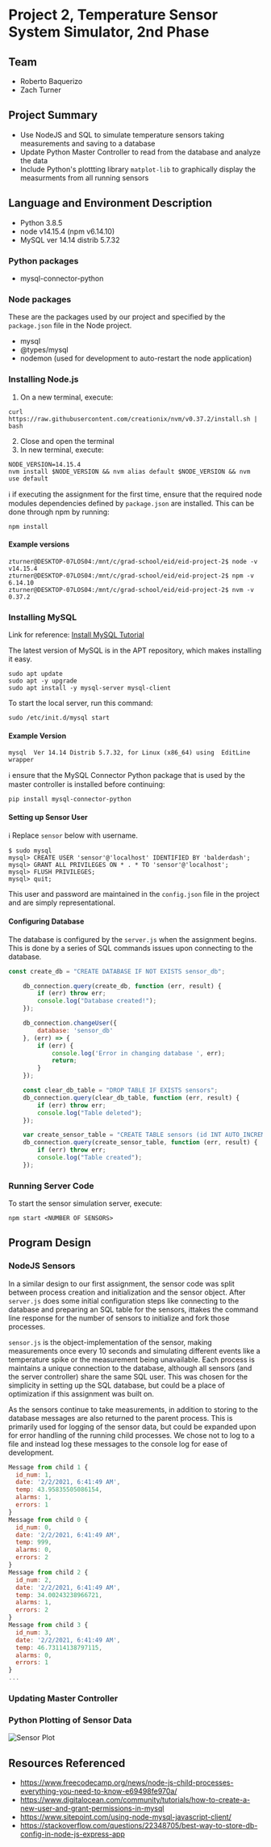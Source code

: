# Project 2, Temperature Sensor System Simulator, 2nd Phase

## Team
* Roberto Baquerizo
* Zach Turner


## Project Summary
* Use NodeJS and SQL to simulate temperature sensors taking measurements and saving to a database
* Update Python Master Controller to read from the database and analyze the data
* Include Python's plottting library `matplot-lib` to graphically display the measurments from all running sensors

## Language and Environment Description
* Python 3.8.5
* node v14.15.4 (npm v6.14.10)
* MySQL ver 14.14 distrib 5.7.32

### Python packages
* mysql-connector-python

### Node packages
These are the packages used by our project and specified by the `package.json` file in the Node project.
* mysql
* @types/mysql
* nodemon (used for development to auto-restart the node application)

### Installing Node.js

1. On a new terminal, execute:
```
curl https://raw.githubusercontent.com/creationix/nvm/v0.37.2/install.sh | bash
```
2. Close and open the terminal
3. In new terminal, execute:
```
NODE_VERSION=14.15.4
nvm install $NODE_VERSION && nvm alias default $NODE_VERSION && nvm use default
```

:information_source: if executing the assignment for the first time, ensure that the required node modules dependencies defined by `package.json` are installed. This can be done through npm by running:

```
npm install
```

#### Example versions

```
zturner@DESKTOP-07LOS04:/mnt/c/grad-school/eid/eid-project-2$ node -v
v14.15.4
zturner@DESKTOP-07LOS04:/mnt/c/grad-school/eid/eid-project-2$ npm -v
6.14.10
zturner@DESKTOP-07LOS04:/mnt/c/grad-school/eid/eid-project-2$ nvm -v
0.37.2
```

### Installing MySQL

Link for reference: [Install MySQL Tutorial](https://medium.com/@alef.duarte/cant-connect-to-local-mysql-server-through-socket-var-run-mysqld-mysqld-sock-155d580f3a06)

The latest version of MySQL is in the APT repository, which makes installing it easy.

```
sudo apt update
sudo apt -y upgrade
sudo apt install -y mysql-server mysql-client
```

To start the local server, run this command:
```
sudo /etc/init.d/mysql start
```

#### Example Version
```
mysql  Ver 14.14 Distrib 5.7.32, for Linux (x86_64) using  EditLine wrapper
```

:information_source: ensure that the MySQL Connector Python package that is used by the master controller is installed before continuing:
```
pip install mysql-connector-python
```

#### Setting up Sensor User
:information_source: Replace `sensor` below with username.
```
$ sudo mysql
mysql> CREATE USER 'sensor'@'localhost' IDENTIFIED BY 'balderdash';
mysql> GRANT ALL PRIVILEGES ON * . * TO 'sensor'@'localhost';
mysql> FLUSH PRIVILEGES;
mysql> quit;
```

This user and password are maintained in the `config.json` file in the project and are simply representational.


#### Configuring Database
The database is configured by the `server.js` when the assignment begins. This is done by a series of SQL commands issues upon connecting to the database.

```javascript
const create_db = "CREATE DATABASE IF NOT EXISTS sensor_db";

    db_connection.query(create_db, function (err, result) {
        if (err) throw err;
        console.log("Database created!");
    });

    db_connection.changeUser({
        database: 'sensor_db'
    }, (err) => {
        if (err) {
            console.log('Error in changing database ', err);
            return;
        }
    });

    const clear_db_table = "DROP TABLE IF EXISTS sensors";
    db_connection.query(clear_db_table, function (err, result) {
        if (err) throw err;
        console.log("Table deleted");
    });

    var create_sensor_table = "CREATE TABLE sensors (id INT AUTO_INCREMENT PRIMARY KEY, sensorId INTEGER(255), timestamp TEXT, temperature REAL, alarm_count INTEGER, error_count INTEGER)";
    db_connection.query(create_sensor_table, function (err, result) {
        if (err) throw err;
        console.log("Table created");
    });

```

### Running Server Code
To start the sensor simulation server, execute:

```
npm start <NUMBER OF SENSORS>
```

## Program Design

### NodeJS Sensors
In a similar design to our first assignment, the sensor code was split between process creation and initialization and the sensor object. After `server.js` does some initial configuration steps like connecting to the database and preparing an SQL table for the sensors, ittakes the command line response for the number of sensors to initialize and fork those processes. 

`sensor.js` is the object-implementation of the sensor, making measurements once every 10 seconds and simulating different events like a temperature spike or the measurement being unavailable. Each process is maintains a unique connection to the database, although all sensors (and the server controller) share the same SQL user. This was chosen for the simplicity in setting up the SQL database, but could be a place of optimization if this assignment was built on.

As the sensors continue to take measurements, in addition to storing to the database messages are also returned to the parent process. This is primarily used for logging of the sensor data, but could be expanded upon for error handling of the running child processes. We chose not to log to a file and instead log these messages to the console log for ease of development.

```javascript
Message from child 1 {
  id_num: 1,
  date: '2/2/2021, 6:41:49 AM',
  temp: 43.95835505086154,
  alarms: 1,
  errors: 1
}
Message from child 0 {
  id_num: 0,
  date: '2/2/2021, 6:41:49 AM',
  temp: 999,
  alarms: 0,
  errors: 2
}
Message from child 2 {
  id_num: 2,
  date: '2/2/2021, 6:41:49 AM',
  temp: 34.00243238966721,
  alarms: 1,
  errors: 2
}
Message from child 3 {
  id_num: 3,
  date: '2/2/2021, 6:41:49 AM',
  temp: 46.73114138797115,
  alarms: 0,
  errors: 1
}
...

```

### Updating Master Controller

### Python Plotting of Sensor Data

![Sensor Plot](artifacts/plot_example.png)

## Resources Referenced
* https://www.freecodecamp.org/news/node-js-child-processes-everything-you-need-to-know-e69498fe970a/
* https://www.digitalocean.com/community/tutorials/how-to-create-a-new-user-and-grant-permissions-in-mysql
* https://www.sitepoint.com/using-node-mysql-javascript-client/
* https://stackoverflow.com/questions/22348705/best-way-to-store-db-config-in-node-js-express-app